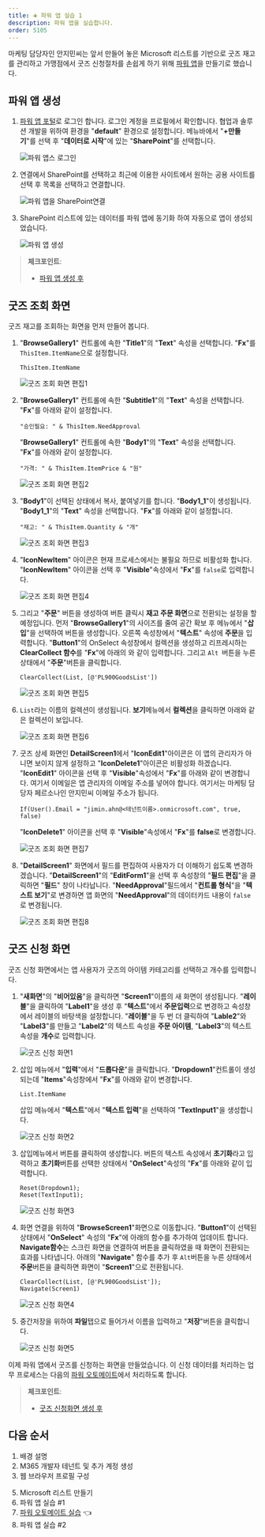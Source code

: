 ```yaml
---
title: ➕ 파워 앱 실습 1
description: 파워 앱을 실습합니다.
order: 5105
---
```


마케팅 담당자인 안지민씨는 앞서 만들어 놓은 Microsoft 리스트를 기반으로 굿즈 재고를 관리하고 가맹점에서 굿즈 신청절차를 손쉽게 하기 위해 [파워 앱][pas]을 만들기로 했습니다.


## 파워 앱 생성 ##

1. [파워 앱 포털][pas]로 로그인 합니다. 로그인 계정을 프로필에서 확인합니다. 협업과 솔루션 개발을 위하여 환경을 "**default**" 환경으로 설정합니다. 메뉴바에서 "**+만들기**"를 선택 후 "**데이터로 시작**"에 있는 "**SharePoint**"를 선택합니다.

    ![파워 앱스 로그인][image-01]

2. 연결에서 SharePoint를 선택하고 최근에 이용한 사이트에서 원하는 공용 사이트를 선택 후 목록을 선택하고 연결합니다.

    ![파워 앱을 SharePoint연결][image-02]

3. SharePoint 리스트에 있는 데이터를 파워 앱에 동기화 하여 자동으로 앱이 생성되었습니다.

    ![파워 앱 생성][image-03]

> **체크포인트**:
> 
> * [파워 앱 생성 후](https://aka.ms/fdk/workshop/checkin/10)


## 굿즈 조회 화면 ##

굿즈 재고를 조회하는 화면을 먼저 만들어 봅니다.

1. "**BrowseGallery1**" 컨트롤에 속한 "**Title1**"의 "**Text**" 속성을 선택합니다. "**Fx**"를 `ThisItem.ItemName`으로 설정합니다.

    ```
    ThisItem.ItemName
    ```

    ![굿즈 조회 화면 편집1][image-04]
 
2. "**BrowseGallery1**" 컨트롤에 속한 "**Subtitle1**"의 "**Text**" 속성을 선택합니다. "**Fx**"를 아래와 같이 설정합니다.

    ```
    "승인필요: " & ThisItem.NeedApproval
    ```

    "**BrowseGallery1**" 컨트롤에 속한 "**Body1**"의 "**Text**" 속성을 선택합니다. "**Fx**"를 아래와 같이 설정합니다.

    ```
    "가격: " & ThisItem.ItemPrice & "원"
    ```

    ![굿즈 조회 화면 편집2][image-05]

3. "**Body1**"이 선택된 상태에서 복사, 붙여넣기를 합니다. "**Body1_1**"이 생성됩니다.  "**Body1_1**"의 "**Text**" 속성을 선택합니다. "**Fx**"를 아래와 같이 설정합니다.

    ```
    "재고: " & ThisItem.Quantity & "개"
    ```

    ![굿즈 조회 화면 편집3][image-06]

4. "**IconNewItem**" 아이콘은 현재 프로세스에서는 불필요 하므로 비활성화 합니다. "**IconNewItem**" 아이콘을 선택 후 "**Visible**"속성에서 "**Fx**"를 `false`로 입력합니다.

    ![굿즈 조회 화면 편집4][image-07]

5. 그리고 "**주문**" 버튼을 생성하여 버튼 클릭시 **재고 주문 화면**으로 전환되는 설정을 할 예정입니다. 먼저 "**BrowseGallery1**"의 사이즈를 줄여 공간 확보 후 메뉴에서 "**삽입**"을 선택하여 버튼을 생성합니다. 오른쪽 속성창에서 "**텍스트**" 속성에 **주문**을 입력합니다. "**Button1**"의 OnSelect 속성창에서 컬렉션을 생성하고 리프레시하는 **ClearCollect 함수**를 "**Fx**"에 아래의 와 같이 입력합니다. 그리고  `Alt `버튼을 누른 상태에서 "**주문**"버튼을 클릭합니다.

    ```
    ClearCollect(List, [@'PL900GoodsList'])
    ```

    ![굿즈 조회 화면 편집5][image-08]

6. `List`라는 이름의 컬렉션이 생성됩니다. **보기**메뉴에서 **컬렉션**을 클릭하면 아래와 같은 컬렉션이 보입니다.

    ![굿즈 조회 화면 편집6][image-09]

7. 굿즈 상세 화면인 **DetailScreen1**에서 "**IconEdit1**"아이콘은 이 앱의 관리자가 아니면 보이지 않게 설정하고 "**IconDelete1**"아이콘은 비활성화 하겠습니다. "**IconEdit1**" 아이콘을 선택 후 "**Visible**"속성에서 "**Fx**"를 아래와 같이 변경합니다. 여기서 이메일은 앱 관리자의 이메일 주소를 넣어야 합니다. 여기서는 마케팅 담당자 페르소나인 안지민씨 이메일 주소가 됩니다.

    ```
    If(User().Email = "jimin.ahn@<테넌트이름>.onmicrosoft.com", true, false)
    ```

    "**IconDelete1**" 아이콘을 선택 후 "**Visible**"속성에서 "**Fx**"를 **false**로 변경합니다.

    ![굿즈 조회 화면 편집7][image-10]

8. "**DetailScreen1**" 화면에서 필드를 편집하여 사용자가 더 이해하기 쉽도록 변경하겠습니다. "**DetailScreen1**"의 "**EditForm1**"을 선택 후 속성창의 "**필드 편집**"을 클릭하면 "**필드**" 창이 나타납니다. "**NeedApproval**"필드에서 "**컨트롤 형식**"을 "**텍스트 보기**"로 변경하면 앱 화면의 "**NeedApproval**"의 데이터카드 내용이 `false`로 변경됩니다.

    ![굿즈 조회 화면 편집8][image-11]


## 굿즈 신청 화면 ##

굿즈 신청 화면에서는 앱 사용자가 굿즈의 아이템 카테고리를 선택하고 개수를 입력합니다.

1. "**새화면**"의 "**비어있음**"을 클릭하면 "**Screen1**"이름의 새 화면이 생성됩니다. "**레이블**"을 클릭하여 "**Label1**"을 생성 후 "**텍스트**"에서 **주문입력**으로 변경하고 속성창에서 레이블의 바탕색을 설정합니다. "**레이블**"을 두 번 더 클릭하여 "**Lable2**"와 "**Label3**"를 만들고 "**Label2**"의 텍스트 속성을 **주문 아이템**, "**Label3**"의 텍스트 속성을 **개수**로 입력합니다.

    ![굿즈 신청 화면1][image-15]

2. 삽입 메뉴에서 "**입력**"에서 "**드롭다운**"을 클릭합니다. "**Dropdown1**"컨트롤이 생성되는데 "**Items**"속성창에서 "**Fx**"를 아래와 같이 변경합니다. 
    ```
    List.ItemName
    ```

    삽입 메뉴에서 "**텍스트**"에서 "**텍스트 입력**"을 선택하여 "**TextInput1**"을 생성합니다.

    ![굿즈 신청 화면2][image-16]

3. 삽입메뉴에서 버튼를 클릭하여 생성합니다. 버튼의 텍스트 속성에서 **초기화**라고 입력하고 **초기화**버튼를 선택한 상태에서 "**OnSelect**"속성의 "**Fx**"를 아래와 같이 입력합니다.

    ```
    Reset(Dropdown1);
    Reset(TextInput1);

    ```

    ![굿즈 신청 화면3][image-17]

4. 화면 연결을 위하여 "**BrowseScreen1**"화면으로 이동합니다. "**Button1**"이 선택된 상태에서 "**OnSelect**" 속성의 "**Fx**"에 아래의 함수를 추가하여 업데이트 합니다. **Navigate함수**는 스크린 화면을 연결하여 버튼을 클릭하였을 때 화면이 전환되는 효과를 나타냅니다. 아래의 "**Navigate**" 함수를 추가 후 `Alt`버튼을 누른 상태에서 **주문**버튼을 클릭하면 화면이 "**Screen1**"으로 전환됩니다.

    ```
    ClearCollect(List, [@'PL900GoodsList']);
    Navigate(Screen1)
    ```

    ![굿즈 신청 화면4][image-18]

5. 중간저장을 위하여 **파일**탭으로 들어가서 이름을 입력하고 "**저장**"버튼을 클릭합니다.

    ![굿즈 신청 화면5][image-19]

이제 파워 앱에서 굿즈를 신청하는 화면을 만들었습니다. 이 신청 데이터를 처리하는 업무 프로세스는 다음의 [파워 오토메이트][pau]에서 처리하도록 합니다.

> **체크포인트**:
> 
> * [굿즈 신청화면 생성 후](https://aka.ms/fdk/workshop/checkin/11)


## 다음 순서 ##

1. 배경 설명
2. M365 개발자 테넌트 및 추가 계정 생성
3. 웹 브라우저 프로필 구성
<!-- 4. M365 개발자 계정 등록 -->
5. Microsoft 리스트 만들기
6. 파워 앱 실습 #1
7. [파워 오토메이트 실습][handson pau] 👈
8. 파워 앱 실습 #2


[image-01]: ../../images/workshops/power-apps-1-01.png
[image-02]: ../../images/workshops/power-apps-1-02.png
[image-03]: ../../images/workshops/power-apps-1-03.png
[image-04]: ../../images/workshops/power-apps-1-04.png
[image-05]: ../../images/workshops/power-apps-1-05.png
[image-06]: ../../images/workshops/power-apps-1-06.png
[image-07]: ../../images/workshops/power-apps-1-07.png
[image-08]: ../../images/workshops/power-apps-1-08.png
[image-09]: ../../images/workshops/power-apps-1-09.png
[image-10]: ../../images/workshops/power-apps-1-10.png
[image-11]: ../../images/workshops/power-apps-1-11.png
[image-12]: ../../images/workshops/power-apps-1-12.png
[image-13]: ../../images/workshops/power-apps-1-13.png
[image-14]: ../../images/workshops/power-apps-1-14.png
[image-15]: ../../images/workshops/power-apps-1-15.png
[image-16]: ../../images/workshops/power-apps-1-16.png
[image-17]: ../../images/workshops/power-apps-1-17.png
[image-18]: ../../images/workshops/power-apps-1-18.png
[image-19]: ../../images/workshops/power-apps-1-19.png
[image-20]: ../../images/workshops/power-apps-1-20.png
[image-21]: ../../images/workshops/power-apps-1-21.png
[image-22]: ../../images/workshops/power-apps-1-22.png
[image-23]: ../../images/workshops/power-apps-1-23.png
[image-24]: ../../images/workshops/power-apps-1-24.png
[image-25]: ../../images/workshops/power-apps-1-25.png
[image-26]: ../../images/workshops/power-apps-1-26.png
[image-27]: ../../images/workshops/power-apps-1-27.png


[pas]: https://powerapps.microsoft.com/ko-kr/?WT.mc_id=power-34890-juyoo
[pau]: https://flow.microsoft.com/ko-kr/?WT.mc_id=power-34890-juyoo

[handson background]: ../background
[handson m365 create]: ../m365-account-setup
[handson browser profile]: ../web-browser-setup
[handson m365 rego]: ../m365-account-registration
[handson m365 list]: ../m365-list
[handson pas 1]: ../power-apps-1
[handson pau]: ../power-automate
[handson pas 2]: ../power-apps-2
